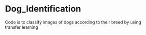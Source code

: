 # Dog_Identification
Code is to classify images of dogs according to their breed by using transfer learning
